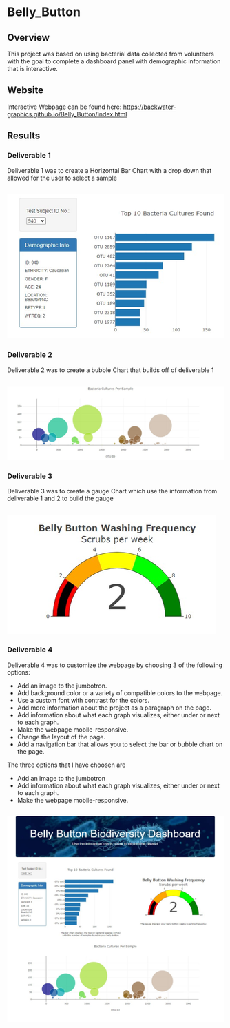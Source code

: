 # Belly_Button

## Overview 

This project was based on using bacterial data collected from volunteers with the goal to complete a dashboard panel with demographic information that is interactive.

## Website 

Interactive Webpage can be found here: https://backwater-graphics.github.io/Belly_Button/index.html
 
## Results

### Deliverable 1

Deliverable 1 was to create a Horizontal Bar Chart with a drop down that allowed for the user to select a sample

![deliverable1]( https://github.com/backwater-graphics/Belly_Button/blob/main/Images/Deliverable1.jpg)
---

### Deliverable 2

Deliverable 2 was to create a bubble Chart that builds off of deliverable 1 

![Deliverable2]( https://github.com/backwater-graphics/Belly_Button/blob/main/Images/Deliverable2.jpg)
---

### Deliverable 3

Deliverable 3 was to create a gauge Chart which use the information from deliverable 1 and 2 to build the gauge

![Deliverable3]( https://github.com/backwater-graphics/Belly_Button/blob/main/Images/Deliverable3.jpg)
---

### Deliverable 4

Deliverable 4 was to customize the webpage by choosing 3 of the following options:
- Add an image to the jumbotron.
- Add background color or a variety of compatible colors to the webpage.
- Use a custom font with contrast for the colors.
- Add more information about the project as a paragraph on the page.
- Add information about what each graph visualizes, either under or next to each graph.
- Make the webpage mobile-responsive.
- Change the layout of the page.
- Add a navigation bar that allows you to select the bar or bubble chart on the page. 

The three options that I have choosen are 
- Add an image to the jumbotron
- Add information about what each graph visualizes, either under or next to each graph.
- Make the webpage mobile-responsive.

![Deliverable4]( https://github.com/backwater-graphics/Belly_Button/blob/main/Images/Deliverable4.jpg)
---
